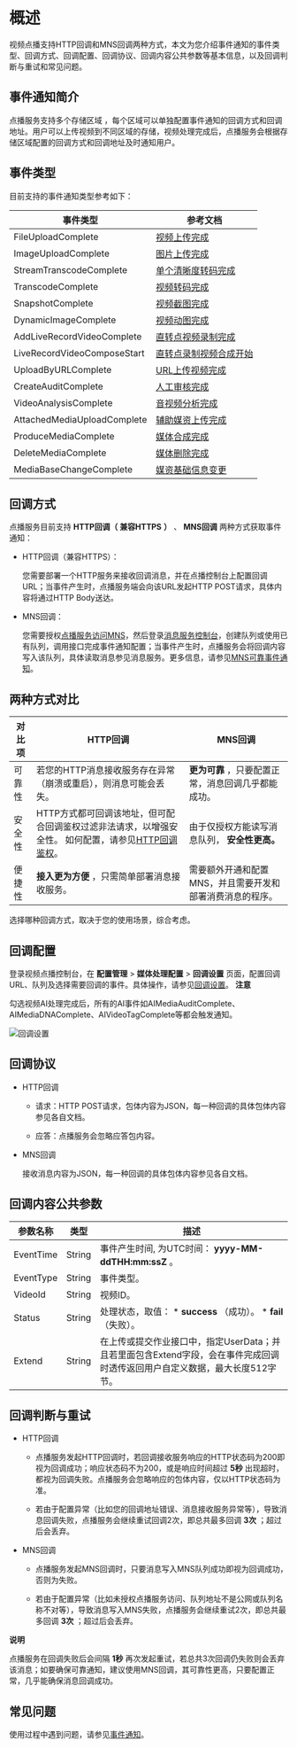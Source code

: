 概述 
=======================

视频点播支持HTTP回调和MNS回调两种方式，本文为您介绍事件通知的事件类型、回调方式、回调配置、回调协议、回调内容公共参数等基本信息，以及回调判断与重试和常见问题。

事件通知简介 
---------------------------

点播服务支持多个存储区域 ，每个区域可以单独配置事件通知的回调方式和回调地址。用户可以上传视频到不同区域的存储，视频处理完成后，点播服务会根据存储区域配置的回调方式和回调地址及时通知用户。

事件类型 
-------------------------

目前支持的事件通知类型参考如下：


|          **事件类型**           |                                 **参考文档**                                 |
|-----------------------------|--------------------------------------------------------------------------|
| FileUploadComplete          | [视频上传完成](/intl.zh-CN/开发指南/事件通知/事件列表/视频上传完成.md)           |
| ImageUploadComplete         | [图片上传完成](/intl.zh-CN/开发指南/事件通知/事件列表/图片上传完成.md)           |
| StreamTranscodeComplete     | [单个清晰度转码完成](/intl.zh-CN/开发指南/事件通知/事件列表/单个清晰度转码完成.md)     |
| TranscodeComplete           | [视频转码完成](/intl.zh-CN/开发指南/事件通知/事件列表/视频转码完成.md)           |
| SnapshotComplete            | [视频截图完成](/intl.zh-CN/开发指南/事件通知/事件列表/视频截图完成.md)           |
| DynamicImageComplete        | [视频动图完成](/intl.zh-CN/开发指南/事件通知/事件列表/视频动图完成.md)           |
| AddLiveRecordVideoComplete  | [直转点视频录制完成](/intl.zh-CN/开发指南/事件通知/事件列表/直转点视频录制完成.md)     |
| LiveRecordVideoComposeStart | [直转点录制视频合成开始](/intl.zh-CN/开发指南/事件通知/事件列表/直转点录制视频合成开始.md) |
| UploadByURLComplete         | [URL上传视频完成](/intl.zh-CN/开发指南/事件通知/事件列表/URL上传视频完成.md)     |
| CreateAuditComplete         | [人工审核完成](/intl.zh-CN/开发指南/事件通知/事件列表/人工审核完成.md)           |
| VideoAnalysisComplete       | [音视频分析完成](/intl.zh-CN/开发指南/事件通知/事件列表/音视频分析完成.md)         |
| AttachedMediaUploadComplete | [辅助媒资上传完成](/intl.zh-CN/开发指南/事件通知/事件列表/辅助媒资上传完成.md)       |
| ProduceMediaComplete        | [媒体合成完成](/intl.zh-CN/开发指南/事件通知/事件列表/媒体合成完成.md)           |
| DeleteMediaComplete         | [媒体删除完成](/intl.zh-CN/开发指南/事件通知/事件列表/媒体删除完成.md)           |
| MediaBaseChangeComplete     | [媒资基础信息变更](/intl.zh-CN/开发指南/事件通知/事件列表/媒资基础信息变更.md)       |



回调方式 
-------------------------

点播服务目前支持 **HTTP回调（** **兼容HTTPS** **）** 、 **MNS回调** 两种方式获取事件通知：

* HTTP回调（兼容HTTPS）：

  您需要部署一个HTTP服务来接收回调消息，并在点播控制台上配置回调URL；当事件产生时，点播服务端会向该URL发起HTTP POST请求，具体内容将通过HTTP Body送达。
  

* MNS回调：

  您需要授权[点播服务访问MNS](https://ram.console.aliyun.com/#/role/authorize?request=%7B%22Requests%22%3A%20%7B%22request1%22%3A%20%7B%22RoleName%22%3A%20%22AliyunVODDefaultRole%22%2C%20%22TemplateId%22%3A%20%22DefaultRole%22%7D%7D%2C%20%22ReturnUrl%22%3A%20%22https%3A//vod.console.aliyun.com/%22%2C%20%22Service%22%3A%20%22VOD%22%7D)，然后登录[消息服务控制台](https://mns.console.aliyun.com)，创建队列或使用已有队列，调用接口完成事件通知配置；当事件产生时，点播服务会将回调内容写入该队列，具体读取消息参见消息服务。更多信息，请参见[MNS可靠事件通知](/intl.zh-CN/开发指南/事件通知/MNS可靠事件通知.md)。
  




两种方式对比 
---------------------------



| **对比项** |                                                         **HTTP回调**                                                          |           **MNS回调**            |
|---------|-----------------------------------------------------------------------------------------------------------------------------|--------------------------------|
| 可靠性     | 若您的HTTP消息接收服务存在异常（崩溃或重启），则消息可能会丢失。                                                                                          | **更为可靠** ，只要配置正常，消息回调几乎都能成功。   |
| 安全性     | HTTP方式都可回调该地址，但可配合回调鉴权过滤非法请求，以增强安全性。 如何配置，请参见[HTTP回调鉴权](/intl.zh-CN/开发指南/事件通知/HTTP回调鉴权.md)。 | 由于仅授权方能读写消息队列， **安全性更高。**      |
| 便捷性     | **接入更为方便** ，只需简单部署消息接收服务。                                                                                                   | 需要额外开通和配置MNS，并且需要开发和部署消费消息的程序。 |



选择哪种回调方式，取决于您的使用场景，综合考虑。

回调配置 
-------------------------

登录视频点播控制台，在 **配置管理** \> **媒体处理配置** \> **回调设置** 页面，配置回调URL、队列及选择需要回调的事件。具体操作，请参见[回调设置](/intl.zh-CN/控制台指南/配置管理/回调设置.md)。
**注意**

勾选视频AI处理完成后，所有的AI事件如AIMediaAuditComplete、AIMediaDNAComplete、AIVideoTagComplete等都会触发通知。

![回调设置](https://static-aliyun-doc.oss-accelerate.aliyuncs.com/assets/img/zh-CN/6712734061/p178630.png)

回调协议 
-------------------------

* HTTP回调

  * 请求：HTTP POST请求，包体内容为JSON，每一种回调的具体包体内容参见各自文档。

    
  
  * 应答：点播服务会忽略应答包内容。

    
  

  

* MNS回调

  接收消息内容为JSON，每一种回调的具体包体内容参见各自文档。
  




回调内容公共参数 
-----------------------------



| **参数名称**  | **类型** |                                                                        **描述**                                                                         |
|-----------|--------|-------------------------------------------------------------------------------------------------------------------------------------------------------|
| EventTime | String | 事件产生时间, 为UTC时间： **yyyy-MM-ddTHH:mm:ssZ** 。                                                                                                            |
| EventType | String | 事件类型。                                                                                                                                                 |
| VideoId   | String | 视频ID。                                                                                                                                                 |
| Status    | String | 处理状态，取值： * **success** （成功）。   * **fail** （失败）。    |
| Extend    | String | 在上传或提交作业接口中，指定UserData；并且若里面包含Extend字段，会在事件完成回调时透传返回用户自定义数据，最大长度512字节。                                                                                |



回调判断与重试 
----------------------------

* HTTP回调

  * 点播服务发起HTTP回调时，若回调接收服务响应的HTTP状态码为200即视为回调成功；响应状态码不为200，或是响应时间超过 **5秒** 出现超时，都视为回调失败。点播服务会忽略响应的包体内容，仅以HTTP状态码为准。

    
  
  * 若由于配置异常（比如您的回调地址错误、消息接收服务异常等），导致消息回调失败，点播服务会继续重试回调2次，即总共最多回调 **3次** ；超过后会丢弃。

    
  

  

* MNS回调

  * 点播服务发起MNS回调时，只要消息写入MNS队列成功即视为回调成功，否则为失败。

    
  
  * 若由于配置异常（比如未授权点播服务访问、队列地址不是公网或队列名称不对等），导致消息写入MNS失败，点播服务会继续重试2次，即总共最多回调 **3次** ；超过后会丢弃。

    
  

  



**说明**

点播服务在回调失败后会间隔 **1秒** 再次发起重试，若总共3次回调仍失败则会丢弃该消息；如要确保可靠通知，建议使用MNS回调，其可靠性更高，只要配置正常，几乎能确保消息回调成功。

常见问题 
-------------------------

使用过程中遇到问题，请参见[事件通知](/intl.zh-CN/常见问题/事件通知常见问题.md)。
